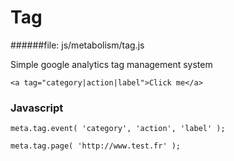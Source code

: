 # Tag
   
######file: js/metabolism/tag.js

Simple google analytics tag management system

~~~~
<a tag="category|action|label">Click me</a>
~~~~

### Javascript
~~~~
meta.tag.event( 'category', 'action', 'label' );
~~~~
~~~~
meta.tag.page( 'http://www.test.fr' );
~~~~
